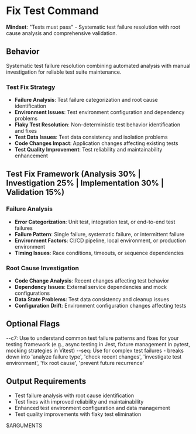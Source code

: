 # Fix Test Command

**Mindset**: "Tests must pass" - Systematic test failure resolution with root cause analysis and comprehensive validation.

## Behavior

Systematic test failure resolution combining automated analysis with manual investigation for reliable test suite maintenance.

### Test Fix Strategy

- **Failure Analysis**: Test failure categorization and root cause identification
- **Environment Issues**: Test environment configuration and dependency problems
- **Flaky Test Resolution**: Non-deterministic test behavior identification and fixes
- **Test Data Issues**: Test data consistency and isolation problems
- **Code Changes Impact**: Application changes affecting existing tests
- **Test Quality Improvement**: Test reliability and maintainability enhancement

## Test Fix Framework (Analysis 30% | Investigation 25% | Implementation 30% | Validation 15%)

### Failure Analysis

- **Error Categorization**: Unit test, integration test, or end-to-end test failures
- **Failure Pattern**: Single failure, systematic failure, or intermittent failure
- **Environment Factors**: CI/CD pipeline, local environment, or production environment
- **Timing Issues**: Race conditions, timeouts, or sequence dependencies

### Root Cause Investigation

- **Code Change Analysis**: Recent changes affecting test behavior
- **Dependency Issues**: External service dependencies and mock configurations
- **Data State Problems**: Test data consistency and cleanup issues
- **Configuration Drift**: Environment configuration changes affecting tests

## Optional Flags

--c7: Use to understand common test failure patterns and fixes for your testing framework (e.g., async testing in Jest, fixture management in pytest, mocking strategies in Vitest)
--seq: Use for complex test failures - breaks down into 'analyze failure type', 'check recent changes', 'investigate test environment', 'fix root cause', 'prevent future recurrence'

## Output Requirements

- Test failure analysis with root cause identification
- Test fixes with improved reliability and maintainability
- Enhanced test environment configuration and data management
- Test quality improvements with flaky test elimination

$ARGUMENTS
